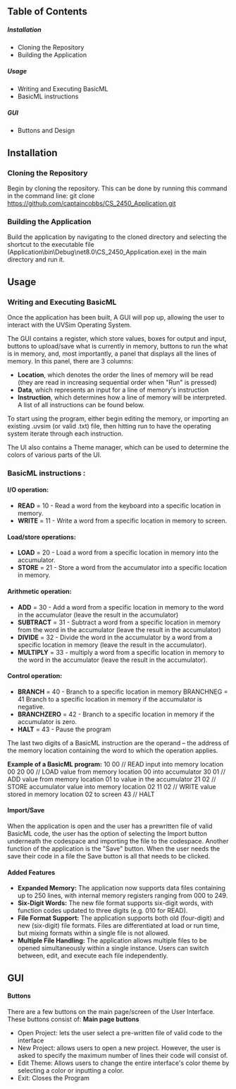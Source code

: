 ## Table of Contents
##### Installation
- Cloning the Repository
- Building the Application
##### Usage
- Writing and Executing BasicML
- BasicML instructions
##### GUI
- Buttons and Design

## Installation
### Cloning the Repository
Begin by cloning the repository. This can be done by running this command in the command line: git clone https://github.com/captaincobbs/CS_2450_Application.git

### Building the Application
Build the application by navigating to the cloned directory and selecting the shortcut to the executable file (Application\bin\Debug\net8.0\CS_2450_Application.exe) in the main directory and run it. 

## Usage
### Writing and Executing BasicML
Once the application has been built, A GUI will pop up, allowing the user to interact with the UVSim Operating System.

The GUI contains a register, which store values, boxes for output and input, buttons to upload/save what is currently in memory, buttons to run the what is in memory, and, most importantly, a panel that displays all the lines of memory. In this panel, there are 3 columns:
- **Location**, which denotes the order the lines of memory will be read (they are read in increasing sequential order when "Run" is pressed)
- **Data**, which represents an input for a line of memory's instruction
- **Instruction**, which determines how a line of memory will be interpreted. A list of all instructions can be found below.

To start using the program, either begin editing the memory, or importing an existing .uvsim (or valid .txt) file, then hitting run to have the operating system iterate through each instruction.

The UI also contains a Theme manager, which can be used to determine the colors of various parts of the UI.

### BasicML instructions :
#### I/O operation:

 - **READ** = 10 - Read a word from the keyboard into a specific location in
   memory.
 - **WRITE** = 11 - Write a word from a specific location in memory to
   screen.
   
#### Load/store operations:

 - **LOAD** = 20 - Load a word from a specific location in memory into the
   accumulator.
 - **STORE** = 21 - Store a word from the accumulator into a
   specific location in memory.

#### Arithmetic operation:

 - **ADD** = 30 - Add a word from a specific location in memory to the word in
   the accumulator (leave the result in the accumulator)
 - **SUBTRACT** = 31 - Subtract a word from a specific location in memory from the word in
   the accumulator (leave the result in the accumulator) 
 - **DIVIDE** = 32 - Divide the word in the accumulator by a word from a specific location
   in memory (leave the result in the accumulator).
 - **MULTIPLY** = 33 - multiply a word from a specific location in memory to the word in the
   accumulator (leave the result in the accumulator).

#### Control operation:

 - **BRANCH** = 40 - Branch to a specific location in memory BRANCHNEG = 41
   Branch to a specific location in memory if the accumulator is
   negative.
 - **BRANCHZERO** = 42 - Branch to a specific location in memory if
   the accumulator is zero.
 - **HALT** = 43 - Pause the program

The last two digits of a BasicML instruction are the operand – the address of the memory location containing the word to which the operation applies.


**Example of a BasicML program:**
10 00 // READ input into memory location 00
20 00 // LOAD value from memory location 00 into accumulator 
30 01 // ADD value from memory location 01 to value in the accumulator 
21 02 // STORE accumulator value into memory location 02
11 02 // WRITE value stored in memory location 02 to screen 
43 // HALT

#### Import/Save
When the application is open and the user has a prewritten file of valid BasicML code, the user has the option of selecting the Import button underneath the codespace and importing the file to the codespace. Another function of the application is the "Save" button. When the user needs the save their code in a file the Save button is all that needs to be clicked.

#### Added Features
- **Expanded Memory:** The application now supports data files containing up to 250 lines, with internal memory registers ranging from 000 to 249.
- **Six-Digit Words:** The new file format supports six-digit words, with function codes updated to three digits (e.g. 010 for READ).
- **File Format Support:** The application supports both old (four-digit) and new (six-digit) file formats. Files are differentiated at load or run time, but mixing formats within a single file is not allowed.
- **Multiple File Handling:** The application allows multiple files to be opened simultaneously within a single instance. Users can switch between, edit, and execute each file independently.


## GUI
#### Buttons
There are a few buttons on the main page/screen of the User Interface. These buttons consist of:
**Main page buttons**
- Open Project: lets the user select a pre-written file of valid code to the interface
- New Project: allows users to open a new project. However, the user is asked to specify the maximum number of lines their code will consist of.
- Edit Theme: Allows users to change the entire interface's color theme by selecting a color or inputting a color.
- Exit: Closes the Program

